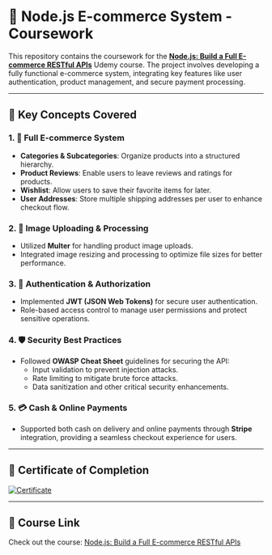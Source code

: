 ﻿# 🛒 Node.js E-commerce System - Coursework

This repository contains the coursework for the **[Node.js: Build a Full E-commerce RESTful APIs](https://www.udemy.com/course/nodejs-build-a-full-e-commerce-restful-apis/)** Udemy course. The project involves developing a fully functional e-commerce system, integrating key features like user authentication, product management, and secure payment processing.

---

## 🚀 Key Concepts Covered

### 1. 🏬 Full E-commerce System

- **Categories & Subcategories**: Organize products into a structured hierarchy.
- **Product Reviews**: Enable users to leave reviews and ratings for products.
- **Wishlist**: Allow users to save their favorite items for later.
- **User Addresses**: Store multiple shipping addresses per user to enhance checkout flow.

### 2. 📸 Image Uploading & Processing

- Utilized **Multer** for handling product image uploads.
- Integrated image resizing and processing to optimize file sizes for better performance.

### 3. 🔐 Authentication & Authorization

- Implemented **JWT (JSON Web Tokens)** for secure user authentication.
- Role-based access control to manage user permissions and protect sensitive operations.

### 4. 🛡️ Security Best Practices

- Followed **OWASP Cheat Sheet** guidelines for securing the API:
  - Input validation to prevent injection attacks.
  - Rate limiting to mitigate brute force attacks.
  - Data sanitization and other critical security enhancements.

### 5. 💳 Cash & Online Payments

- Supported both cash on delivery and online payments through **Stripe** integration, providing a seamless checkout experience for users.

---

## 🏅 Certificate of Completion

[![Certificate](https://drive.usercontent.google.com/download?id=10ctVBLhm1DwHOZHiWkI0wVfX6Q0MAMNj&authuser=0)](https://drive.google.com/file/d/1ziWiQ3WYCMUmlbTAfEmdGUv5GkB9KyZ8/view?usp=drive_link)

---

## 🔗 Course Link

Check out the course: [Node.js: Build a Full E-commerce RESTful APIs](https://www.udemy.com/course/nodejs-build-a-full-e-commerce-restful-apis/)
